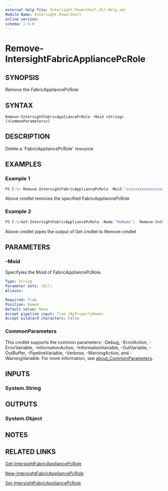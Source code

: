 ```yaml
---
external help file: Intersight.PowerShell.dll-Help.xml
Module Name: Intersight.PowerShell
online version:
schema: 2.0.0
---
```


# Remove-IntersightFabricAppliancePcRole

## SYNOPSIS
Remove the FabricAppliancePcRole

## SYNTAX

```
Remove-IntersightFabricAppliancePcRole -Moid <String> [<CommonParameters>]
```

## DESCRIPTION
Delete a &apos;FabricAppliancePcRole&apos; resource.

## EXAMPLES

### Example 1
```powershell
PS C:\> Remove-IntersightFabricAppliancePcRole -Moid "xxxxxxxxxxxxxxxxxxxxxxxxxxx"
```
Above cmdlet removes the specified FabricAppliancePcRole 

### Example 2
```powershell
PS C:\>Get-IntersightFabricAppliancePcRole -Name "MoName"|  Remove-IntersightFabricAppliancePcRole
```
Above cmdlet pipes the output of Get cmdlet to Remove cmdlet

## PARAMETERS

### -Moid
Specifyies the Moid of FabricAppliancePcRole.

```yaml
Type: String
Parameter Sets: (All)
Aliases:

Required: True
Position: Named
Default value: None
Accept pipeline input: True (ByPropertyName)
Accept wildcard characters: False
```

### CommonParameters
This cmdlet supports the common parameters: -Debug, -ErrorAction, -ErrorVariable, -InformationAction, -InformationVariable, -OutVariable, -OutBuffer, -PipelineVariable, -Verbose, -WarningAction, and -WarningVariable. For more information, see [about_CommonParameters](http://go.microsoft.com/fwlink/?LinkID=113216).

## INPUTS

### System.String

## OUTPUTS

### System.Object
## NOTES

## RELATED LINKS

[Get-IntersightFabricAppliancePcRole](./Get-IntersightFabricAppliancePcRole.md)

[New-IntersightFabricAppliancePcRole](./New-IntersightFabricAppliancePcRole.md)

[Set-IntersightFabricAppliancePcRole](./Set-IntersightFabricAppliancePcRole.md)

